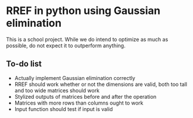 # RREF in python using Gaussian elimination #
This is a school project. While we do intend to optimize as much as possible, do not expect it to outperform anything.

## To-do list ##
* Actually implement Gaussian elimination correctly
* RREF should work whether or not the dimensions are valid, both too tall and too wide matrices should work
* Stylized outputs of matrices before and after the operation
* Matrices with more rows than columns ought to work
* Input function should test if input is valid